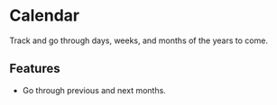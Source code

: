 # Calendar

Track and go through days, weeks, and months of the years to come. 

## Features

- Go through previous and next months.

